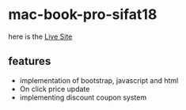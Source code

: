 # mac-book-pro-sifat18
here is the [Live Site](https://inspiring-einstein-2e3e64.netlify.app/)

## features
- implementation of bootstrap, javascript and html
- On click price update
- implementing discount coupon system

